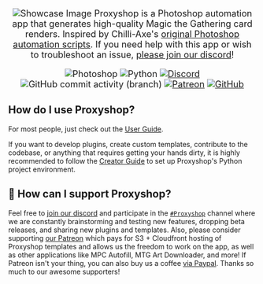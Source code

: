 <div align="center" markdown="1" style="font-size: large;">

![Showcase Image](src/img/cover-photo.png)
Proxyshop is a Photoshop automation app that generates high-quality Magic the Gathering card renders. 
Inspired by Chilli-Axe's [original Photoshop automation scripts](https://github.com/chilli-axe/mtg-photoshop-automation).
If you need help with this app or wish to troubleshoot an issue, [please join our discord](https://discord.gg/magicproxies)!


![Photoshop](https://img.shields.io/badge/photoshop-CC_2018+-informational?style=plastic)
![Python](https://img.shields.io/badge/python-3.10_|_3.11_|_3.12-blue?style=plastic)
[![Discord](https://img.shields.io/discord/889831317066358815?style=plastic&label=discord&color=brightgreen)](https://discord.gg/magicproxies)
![GitHub commit activity (branch)](https://img.shields.io/github/commit-activity/m/MrTeferi/Proxyshop?style=plastic&label=commits&color=brightgreen)
[![Patreon](https://img.shields.io/endpoint.svg?url=https%3A%2F%2Fshieldsio-patreon.vercel.app%2Fapi%3Fusername%3Dmpcfill%26type%3Dpatrons&style=plastic&color=red&logo=none)](https://patreon.com/mpcfill)
[![GitHub](https://img.shields.io/github/license/MrTeferi/Proxyshop?color=red&style=plastic)](https://github.com/MrTeferi/Proxyshop/blob/main/LICENSE)

</div>

## How do I use Proxyshop?

For most people, just check out the [User Guide](/proxyshop/user-guide/).

If you want to develop plugins, create custom templates, contribute to the codebase, or anything that
requires getting your hands dirty, it is highly recommended to follow the [Creator Guide](/proxyshop/creator-guide/) to 
set up Proxyshop's Python project environment.

## 💌 How can I support Proxyshop?

Feel free to [join our discord](http://discord.gg/magicproxies) and participate in the 
[`#Proxyshop`](https://discord.com/channels/889831317066358815/953423615091683368) channel where we are constantly 
brainstorming and testing new features, dropping beta releases, and sharing new plugins and templates. Also, please 
consider supporting [our Patreon](http://patreon.com/mpcfill) which pays for S3 + Cloudfront hosting of Proxyshop templates and allows us the 
freedom to work on the app, as well as other applications like MPC Autofill, MTG Art Downloader, and more! If Patreon 
isn't your thing, you can also buy us a coffee [via Paypal](https://www.paypal.com/donate/?hosted_button_id=D96NBC6ZAJ8H6). Thanks so much to our awesome supporters!

